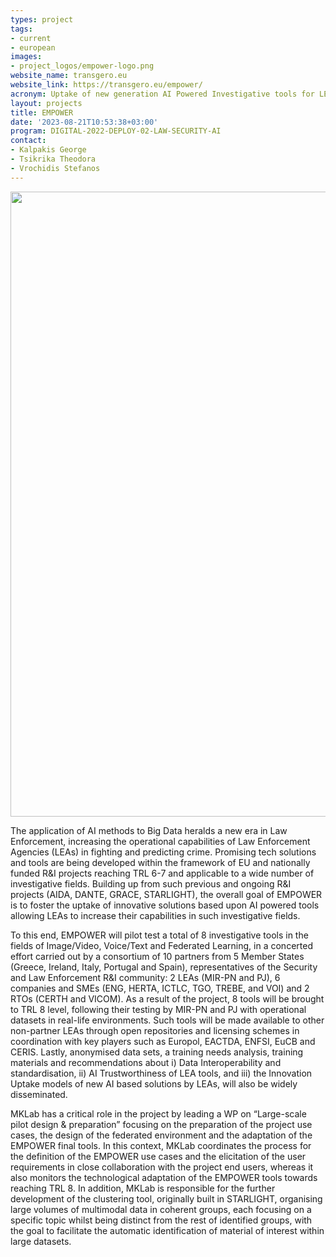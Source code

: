 ```yaml
---
types: project
tags:
- current
- european
images:
- project_logos/empower-logo.png
website_name: transgero.eu
website_link: https://transgero.eu/empower/
acronym: Uptake of new generation AI Powered Investigative tools for LEAs
layout: projects
title: EMPOWER
date: '2023-08-21T10:53:38+03:00'
program: DIGITAL-2022-DEPLOY-02-LAW-SECURITY-AI
contact: 
- Kalpakis George
- Tsikrika Theodora
- Vrochidis Stefanos
---
```


<img src="=/files/project_logos/co-funded-en.png" alt="" width="7500" height="1000" class="" />
<p>The application of AI methods to Big Data heralds a new era in Law Enforcement, increasing the operational capabilities of Law Enforcement Agencies (LEAs) in fighting and predicting crime. Promising tech solutions and tools are being developed within the framework of EU and nationally funded R&I projects reaching TRL 6-7 and applicable to a wide number of investigative fields. Building up from such previous and ongoing R&I projects (AIDA, DANTE, GRACE, STARLIGHT), the overall goal of EMPOWER is to foster the uptake of innovative solutions based upon AI powered tools allowing LEAs to increase their capabilities in such investigative fields.
</p>
<p>
To this end, EMPOWER will pilot test a total of 8 investigative tools in the fields of Image/Video, Voice/Text and Federated Learning, in a concerted effort carried out by a consortium of 10 partners from 5 Member States (Greece, Ireland, Italy, Portugal and Spain), representatives of the Security and Law Enforcement R&I community: 2 LEAs (MIR-PN and PJ), 6 companies and SMEs (ENG, HERTA, ICTLC, TGO, TREBE, and VOI) and 2 RTOs (CERTH and VICOM). As a result of the project, 8 tools will be brought to TRL 8 level, following their testing by MIR-PN and PJ with operational datasets in real-life environments. Such tools will be made available to other non-partner LEAs through open repositories and licensing schemes in coordination with key players such as Europol, EACTDA, ENFSI, EuCB and CERIS. Lastly, anonymised data sets, a training needs analysis, training materials and recommendations about i) Data Interoperability and standardisation, ii) AI Trustworthiness of LEA tools, and iii) the Innovation Uptake models of new AI based solutions by LEAs, will also be widely disseminated.
</p>
<p>
MKLab has a critical role in the project by leading a WP on “Large-scale pilot design & preparation” focusing on the preparation of the project use cases, the design of the federated environment and the adaptation of the EMPOWER final tools. In this context, MKLab coordinates the process for the definition of the EMPOWER use cases and the elicitation of the user requirements in close collaboration with the project end users, whereas it also monitors the technological adaptation of the EMPOWER tools towards reaching TRL 8.  In addition, MKLab is responsible for the further development of the clustering tool, originally built in STARLIGHT, organising large volumes of multimodal data in coherent groups, each focusing on a specific topic whilst being distinct from the rest of identified groups, with the goal to facilitate the automatic identification of material of interest within large datasets. 
</p>
